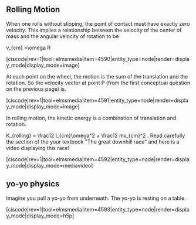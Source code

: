 ## Rolling Motion

When one rolls without slipping, the point of contact must have exactly zero velocity. This implies a relationship between the velocity of the center of mass and the angular velocity of rotation to be 

<lrn-math>v_{cm} =\omega R </lrn-math>

[ciscode|rev=1|tool=elmsmedia|item=4590|entity_type=node|render=display_mode|display_mode=image]

At each point on the wheel, the motion is the sum of the translation and the rotation. So the velocity vector at point P (from the first conceptual question on the previous page) is. 

[ciscode|rev=1|tool=elmsmedia|item=4591|entity_type=node|render=display_mode|display_mode=image]

In rolling motion, the kinetic energy is a combination of translation and rotation. 

<lrn-math> K_{rolling} = \frac12 I_{cm}\omega^2 + \frac12 mv_{cm}^2 </lrn-math>. Read carefully the section of the your textbook "The great downhill race" and here is a video displaying this race!

[ciscode|rev=1|tool=elmsmedia|item=4592|entity_type=node|render=display_mode|display_mode=mediavideo]

## yo-yo physics
Imagine you pull a yo-yo from underneath. The yo-yo is resting on a table. 

[ciscode|rev=1|tool=elmsmedia|item=4593|entity_type=node|render=display_mode|display_mode=h5p]